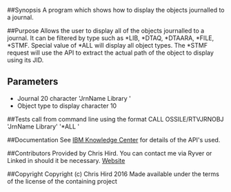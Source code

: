 ##Synopsis
A program which shows how to display the objects journalled to a journal.

##Purpose
Allows the user to display all of the objects journalled to a journal. It can be filtered by type such as *LIB, *DTAQ, *DTAARA, *FILE, *STMF.
Special value of *ALL will display all object types. The *STMF request will use the API to extract the actual path of the object to display using its JID.

## Parameters
* Journal 20 character 'JrnName   Library   '
* Object type to display character 10 

##Tests
call from command line using the format CALL OSSILE/RTVJRNOBJ 'JrnName   Library' '*ALL      '

##Documentation
See [IBM Knowledge Center](http://http://www.ibm.com/support/knowledgecenter/ssw_ibm_i) for details of the API's used.

##Contributors
Provided by Chris Hird. You can contact me via Ryver or Linked in should it be necessary.
[Website](http://www.shieldadvanced.com)
   
##Copyright
Copyright (c) Chris Hird 2016 Made available under the terms of the license of the containing project              